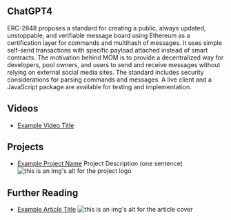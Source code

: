 ## ChatGPT4

ERC-2848 proposes a standard for creating a public, always updated, unstoppable, and verifiable message board using Ethereum as a certification layer for commands and multihash of messages. It uses simple self-send transactions with specific payload attached instead of smart contracts. The motivation behind MOM is to provide a decentralized way for developers, pool owners, and users to send and receive messages without relying on external social media sites. The standard includes security considerations for parsing commands and messages. A live client and a JavaScript package are available for testing and implementation.

## Videos

- [Example Video Title](https://www.youtube.com/watch?v=TDGq4aeevgY)

## Projects

- [Example Project Name](https://xxxx.xxx/xxxxx) Project Description (one sentence) ![this is an img's alt for the project logo](https://xxxx.xxx/project-logo.xxx)

## Further Reading

- [Example Article Title](https://xxxx.xxx/xxxxx) ![this is an img's alt for the article cover](https://xxxx.xxx/article-cover.xxx)
